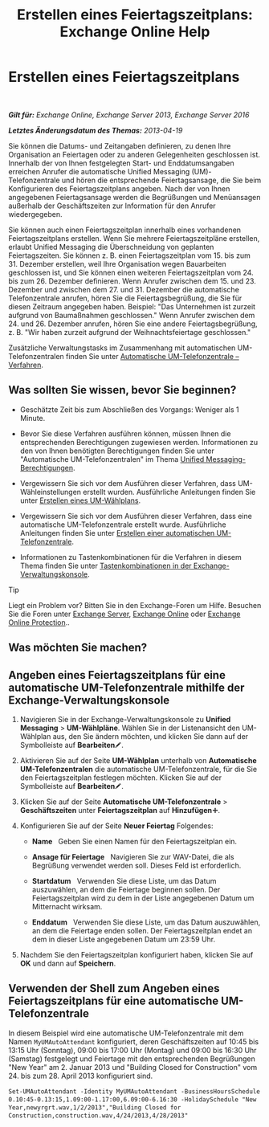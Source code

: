 ﻿---
title: 'Erstellen eines Feiertagszeitplans: Exchange Online Help'
TOCTitle: Erstellen eines Feiertagszeitplans
ms:assetid: 0c5c51e4-5b51-451b-ab93-2cebf644dc96
ms:mtpsurl: https://technet.microsoft.com/de-de/library/Bb266921(v=EXCHG.150)
ms:contentKeyID: 50475063
ms.date: 05/23/2018
mtps_version: v=EXCHG.150
ms.translationtype: MT
---

# Erstellen eines Feiertagszeitplans

 

_**Gilt für:** Exchange Online, Exchange Server 2013, Exchange Server 2016_

_**Letztes Änderungsdatum des Themas:** 2013-04-19_

Sie können die Datums- und Zeitangaben definieren, zu denen Ihre Organisation an Feiertagen oder zu anderen Gelegenheiten geschlossen ist. Innerhalb der von Ihnen festgelegten Start- und Enddatumsangaben erreichen Anrufer die automatische Unified Messaging (UM)-Telefonzentrale und hören die entsprechende Feiertagsansage, die Sie beim Konfigurieren des Feiertagszeitplans angeben. Nach der von Ihnen angegebenen Feiertagsansage werden die Begrüßungen und Menüansagen außerhalb der Geschäftszeiten zur Information für den Anrufer wiedergegeben.

Sie können auch einen Feiertagszeitplan innerhalb eines vorhandenen Feiertagszeitplans erstellen. Wenn Sie mehrere Feiertagszeitpläne erstellen, erlaubt Unified Messaging die Überschneidung von geplanten Feiertagszeiten. Sie können z. B. einen Feiertagszeitplan vom 15. bis zum 31. Dezember erstellen, weil Ihre Organisation wegen Bauarbeiten geschlossen ist, und Sie können einen weiteren Feiertagszeitplan vom 24. bis zum 26. Dezember definieren. Wenn Anrufer zwischen dem 15. und 23. Dezember und zwischen dem 27. und 31. Dezember die automatische Telefonzentrale anrufen, hören Sie die Feiertagsbegrüßung, die Sie für diesen Zeitraum angegeben haben. Beispiel: "Das Unternehmen ist zurzeit aufgrund von Baumaßnahmen geschlossen." Wenn Anrufer zwischen dem 24. und 26. Dezember anrufen, hören Sie eine andere Feiertagsbegrüßung, z. B. "Wir haben zurzeit aufgrund der Weihnachtsfeiertage geschlossen."

Zusätzliche Verwaltungstasks im Zusammenhang mit automatischen UM-Telefonzentralen finden Sie unter [Automatische UM-Telefonzentrale – Verfahren](https://review.docs.microsoft.com/de-de/exchange/voice-mail-unified-messaging/automatically-answer-and-route-calls/um-auto-attendant-procedures).

## Was sollten Sie wissen, bevor Sie beginnen?

  - Geschätzte Zeit bis zum Abschließen des Vorgangs: Weniger als 1 Minute.

  - Bevor Sie diese Verfahren ausführen können, müssen Ihnen die entsprechenden Berechtigungen zugewiesen werden. Informationen zu den von Ihnen benötigten Berechtigungen finden Sie unter "Automatische UM-Telefonzentralen" im Thema [Unified Messaging-Berechtigungen](unified-messaging-permissions-exchange-2013-help.md).

  - Vergewissern Sie sich vor dem Ausführen dieser Verfahren, dass UM-Wähleinstellungen erstellt wurden. Ausführliche Anleitungen finden Sie unter [Erstellen eines UM-Wählplans](https://review.docs.microsoft.com/de-de/exchange/voice-mail-unified-messaging/connect-voice-mail-system/create-um-dial-plan).

  - Vergewissern Sie sich vor dem Ausführen dieser Verfahren, dass eine automatische UM-Telefonzentrale erstellt wurde. Ausführliche Anleitungen finden Sie unter [Erstellen einer automatischen UM-Telefonzentrale](https://review.docs.microsoft.com/de-de/exchange/voice-mail-unified-messaging/automatically-answer-and-route-calls/create-a-um-auto-attendant).

  - Informationen zu Tastenkombinationen für die Verfahren in diesem Thema finden Sie unter [Tastenkombinationen in der Exchange-Verwaltungskonsole](keyboard-shortcuts-in-the-exchange-admin-center-exchange-online-protection-help.md).


> [!TIP]
> Liegt ein Problem vor? Bitten Sie in den Exchange-Foren um Hilfe. Besuchen Sie die Foren unter <A href="https://go.microsoft.com/fwlink/p/?linkid=60612">Exchange Server</A>, <A href="https://go.microsoft.com/fwlink/p/?linkid=267542">Exchange Online</A> oder <A href="https://go.microsoft.com/fwlink/p/?linkid=285351">Exchange Online Protection</A>..



## Was möchten Sie machen?

## Angeben eines Feiertagszeitplans für eine automatische UM-Telefonzentrale mithilfe der Exchange-Verwaltungskonsole

1.  Navigieren Sie in der Exchange-Verwaltungskonsole zu **Unified Messaging** \> **UM-Wählpläne**. Wählen Sie in der Listenansicht den UM-Wählplan aus, den Sie ändern möchten, und klicken Sie dann auf der Symbolleiste auf **Bearbeiten**![Bearbeitungssymbol](images/Bb124582.6f53ccb2-1f13-4c02-bea0-30690e6ea71d(EXCHG.150).gif "Bearbeitungssymbol").

2.  Aktivieren Sie auf der Seite **UM-Wählplan** unterhalb von **Automatische UM-Telefonzentralen** die automatische UM-Telefonzentrale, für die Sie den Feiertagszeitplan festlegen möchten. Klicken Sie auf der Symbolleiste auf **Bearbeiten**![Bearbeitungssymbol](images/Bb124582.6f53ccb2-1f13-4c02-bea0-30690e6ea71d(EXCHG.150).gif "Bearbeitungssymbol").

3.  Klicken Sie auf der Seite **Automatische UM-Telefonzentrale** \> **Geschäftszeiten** unter **Feiertagszeitplan** auf **Hinzufügen**![Hinzufügen (Symbol)](images/JJ218640.c1e75329-d6d7-4073-a27d-498590bbb558(EXCHG.150).gif "Hinzufügen (Symbol)").

4.  Konfigurieren Sie auf der Seite **Neuer Feiertag** Folgendes:
    
      - **Name**   Geben Sie einen Namen für den Feiertagszeitplan ein.
    
      - **Ansage für Feiertage**   Navigieren Sie zur WAV-Datei, die als Begrüßung verwendet werden soll. Dieses Feld ist erforderlich.
    
      - **Startdatum**   Verwenden Sie diese Liste, um das Datum auszuwählen, an dem die Feiertage beginnen sollen. Der Feiertagszeitplan wird zu dem in der Liste angegebenen Datum um Mitternacht wirksam.
    
      - **Enddatum**   Verwenden Sie diese Liste, um das Datum auszuwählen, an dem die Feiertage enden sollen. Der Feiertagszeitplan endet an dem in dieser Liste angegebenen Datum um 23:59 Uhr.

5.  Nachdem Sie den Feiertagszeitplan konfiguriert haben, klicken Sie auf **OK** und dann auf **Speichern**.

## Verwenden der Shell zum Angeben eines Feiertagszeitplans für eine automatische UM-Telefonzentrale

In diesem Beispiel wird eine automatische UM-Telefonzentrale mit dem Namen `MyUMAutoAttendant` konfiguriert, deren Geschäftszeiten auf 10:45 bis 13:15 Uhr (Sonntag), 09:00 bis 17:00 Uhr (Montag) und 09:00 bis 16:30 Uhr (Samstag) festgelegt und Feiertage mit den entsprechenden Begrüßungen "New Year" am 2. Januar 2013 und "Building Closed for Construction" vom 24. bis zum 28. April 2013 konfiguriert sind.

    Set-UMAutoAttendant -Identity MyUMAutoAttendant -BusinessHoursSchedule 0.10:45-0.13:15,1.09:00-1.17:00,6.09:00-6.16:30 -HolidaySchedule "New Year,newyrgrt.wav,1/2/2013","Building Closed for Construction,construction.wav,4/24/2013,4/28/2013"

